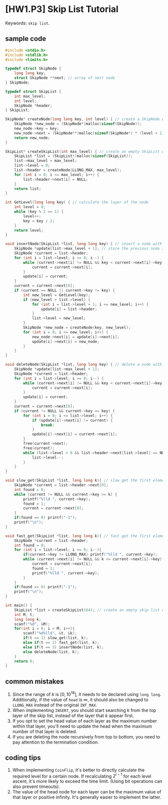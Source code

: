 # [HW1.P3] Skip List Tutorial
<!-- 文字敘述如何實作 -->
Keywords: `skip list`.

## sample code
<!-- 註解函數、幾個重要變數在幹嘛 -->
```c
#include <stdio.h>
#include <stdlib.h>
#include <limits.h>

typedef struct SkipNode {
    long long key;
    struct SkipNode **next; // array of next node
} SkipNode;

typedef struct SkipList {
    int max_level;
    int level;
    SkipNode *header;
} SkipList;

SkipNode* createNode(long long key, int level) { // create a SkipNode with key and level
    SkipNode *new_node = (SkipNode*)malloc(sizeof(SkipNode));
    new_node->key = key;
    new_node->next = (SkipNode**)malloc(sizeof(SkipNode*) * (level + 1));
    return new_node;
}

SkipList* createSkipList(int max_level) { // create an empty SkipList with its max level
    SkipList *list = (SkipList*)malloc(sizeof(SkipList));
    list->max_level = max_level;
    list->level = 0;
    list->header = createNode(LLONG_MAX, max_level);
    for (int i = 0; i <= max_level; i++) {
        list->header->next[i] = NULL;
    }
    return list;
}

int GetLevel(long long key) { // calculate the layer of the node
    int level = 0;
    while (key % 2 == 1) {
        level++;
        key = key / 2;
    }
    return level;
}

void insertNode(SkipList *list, long long key) { // insert a node with key into skip list
    SkipNode *update[list->max_level + 1]; // store the previous node in each layer
    SkipNode *current = list->header;
    for (int i = list->level; i >= 0; i--) {
        while (current->next[i] != NULL && key < current->next[i]->key) {
            current = current->next[i];
        }
        update[i] = current;
    }
    current = current->next[0];
    if (current == NULL || current->key != key) {
        int new_level = GetLevel(key);
        if (new_level > list->level) {
            for (int i = list->level + 1; i <= new_level; i++) {
                update[i] = list->header;
            }
            list->level = new_level;
        }
        SkipNode *new_node = createNode(key, new_level);
        for (int i = 0; i <= new_level; i++) {
            new_node->next[i] = update[i]->next[i];
            update[i]->next[i] = new_node;
        }
    }
}

void deleteNode(SkipList *list, long long key) { // delete a node with key from skip list
    SkipNode *update[list->max_level + 1];
    SkipNode *current = list->header;
    for (int i = list->level; i >= 0; i--) {
        while (current->next[i] != NULL && key < current->next[i]->key) {
            current = current->next[i];
        }
        update[i] = current;
    }
    current = current->next[0];
    if (current != NULL && current->key == key) {
        for (int i = 0; i <= list->level; i++) {
            if (update[i]->next[i] != current) {
                break;
            }
            update[i]->next[i] = current->next[i];
        }
        free(current->next);
        free(current);
        while (list->level > 0 && list->header->next[list->level] == NULL) {
            list->level--;
        }
    }
}

void slow_get(SkipList *list, long long k){ // slow get the first element >= k
    SkipNode *current = list->header->next[0];
    int found = 0;
    while (current != NULL && current->key >= k) {
        printf("%lld ", current->key);
        found = 1;
        current = current->next[0];
    }
    if(found == 0) printf("-1");
    printf("\n");
}

void fast_get(SkipList *list, long long k){ // fast get the first element >= k
    SkipNode *current = list->header;
    int found = 0;
    for (int i = list->level; i >= 0; i--){
        if(current->key != LLONG_MAX) printf("%lld ", current->key);
        while (current->next[i] != NULL && k <= current->next[i]->key) {
            current = current->next[i];
            found = 1;
            printf("%lld ", current->key);
        }
    }
    if(found == 0) printf("-1");
    printf("\n");
}

int main() {
    SkipList *list = createSkipList(64); // create an empty skip list with max layer = 64
    int M, t;
    long long k;
    scanf("%d", &M);
    for(int i = 0; i < M; i++){
        scanf("%d%lld", &t, &k);
        if(t == 1) slow_get(list, k);
        else if(t == 2) fast_get(list, k);
        else if(t == 3) insertNode(list, k);
        else deleteNode(list, k);
    }
    return 0;
}
```

## common mistakes
<!-- 寫幾個常見錯誤 -->

1. Since the range of $k$ is $[0, 10^{18}]$, it needs to be declared using `long long`. Additionally, if the value of `head` is $\infty$, it should also be changed to `LLONG_MAX` instead of the original `INT_MAX`.
2. When implementing `INSERT`, you should start searching $k$ from the top layer of the skip list, instead of the layer that $k$ appear first. 
3. If you opt to set the head value of each layer as the maximum number within that layer, you'll need to update the head when the maximum number of that layer is deleted.
4. If you are deleting the node recursively from top to bottom, you need to pay attention to the termination condition. 

## coding tips
<!-- 一些簡化程式複雜程度的技巧 -->
1. When implementing `CoinFlip`, it's better to directly calculate the required level for a certain node. If recalculating $2^{i-1}$ for each level ascent, it's more likely to exceed the time limit. (Using bit operations can also prevent timeouts).
2. The value of the head node for each layer can be the maximum value of that layer or positive infinity. It's generally easier to implement the latter.
